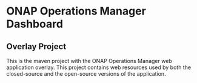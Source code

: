 # ONAP Operations Manager Dashboard

## Overlay Project

This is the maven project with the ONAP Operations Manager web application overlay.
This project contains web resources used by both the closed-source and the open-source
versions of the application.

